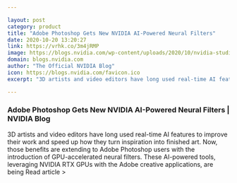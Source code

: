 ```yaml
---

layout: post
category: product
title: "Adobe Photoshop Gets New NVIDIA AI-Powered Neural Filters"
date: 2020-10-20 13:20:27
link: https://vrhk.co/3m4jRMP
image: https://blogs.nvidia.com/wp-content/uploads/2020/10/nvidia-studio-adobe-max-smart-portrait.jpg
domain: blogs.nvidia.com
author: "The Official NVIDIA Blog"
icon: https://blogs.nvidia.com/favicon.ico
excerpt: "3D artists and video editors have long used real-time AI features to improve their work and speed up how they turn inspiration into finished art. Now, those benefits are extending to Adobe Photoshop users with the introduction of GPU-accelerated neural filters. These AI-powered tools, leveraging NVIDIA RTX GPUs with the Adobe creative applications, are being Read article &gt;"

---
```


### Adobe Photoshop Gets New NVIDIA AI-Powered Neural Filters | NVIDIA Blog

3D artists and video editors have long used real-time AI features to improve their work and speed up how they turn inspiration into finished art. Now, those benefits are extending to Adobe Photoshop users with the introduction of GPU-accelerated neural filters. These AI-powered tools, leveraging NVIDIA RTX GPUs with the Adobe creative applications, are being Read article &gt;